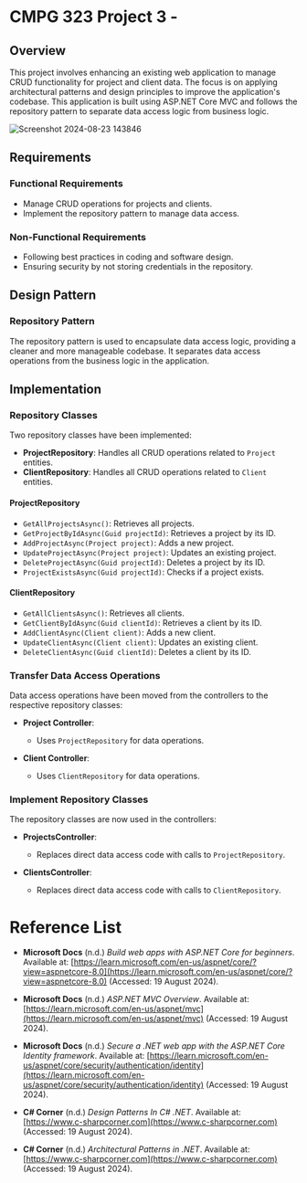# CMPG 323 Project 3 - 

## Overview

This project involves enhancing an existing web application to manage CRUD functionality for project and client data. The focus is on applying architectural patterns and design principles to improve the application's codebase. This application is built using ASP.NET Core MVC and follows the repository pattern to separate data access logic from business logic.

![Screenshot 2024-08-23 143846](https://github.com/user-attachments/assets/c0dd0d3b-a53f-4fc3-bd65-ef69dc39b1b5)



## Requirements

### Functional Requirements

- Manage CRUD operations for projects and clients.
- Implement the repository pattern to manage data access.

### Non-Functional Requirements

- Following best practices in coding and software design.
- Ensuring security by not storing credentials in the repository.

## Design Pattern

### Repository Pattern

The repository pattern is used to encapsulate data access logic, providing a cleaner and more manageable codebase. It separates data access operations from the business logic in the application.

## Implementation

### Repository Classes

Two repository classes have been implemented:

- **ProjectRepository**: Handles all CRUD operations related to `Project` entities.
- **ClientRepository**: Handles all CRUD operations related to `Client` entities.

#### ProjectRepository

- `GetAllProjectsAsync()`: Retrieves all projects.
- `GetProjectByIdAsync(Guid projectId)`: Retrieves a project by its ID.
- `AddProjectAsync(Project project)`: Adds a new project.
- `UpdateProjectAsync(Project project)`: Updates an existing project.
- `DeleteProjectAsync(Guid projectId)`: Deletes a project by its ID.
- `ProjectExistsAsync(Guid projectId)`: Checks if a project exists.

#### ClientRepository

- `GetAllClientsAsync()`: Retrieves all clients.
- `GetClientByIdAsync(Guid clientId)`: Retrieves a client by its ID.
- `AddClientAsync(Client client)`: Adds a new client.
- `UpdateClientAsync(Client client)`: Updates an existing client.
- `DeleteClientAsync(Guid clientId)`: Deletes a client by its ID.

### Transfer Data Access Operations

Data access operations have been moved from the controllers to the respective repository classes:

- **Project Controller**:
  - Uses `ProjectRepository` for data operations.

- **Client Controller**:
  - Uses `ClientRepository` for data operations.

### Implement Repository Classes

The repository classes are now used in the controllers:

- **ProjectsController**:
  - Replaces direct data access code with calls to `ProjectRepository`.

- **ClientsController**:
  - Replaces direct data access code with calls to `ClientRepository`.

# Reference List

- **Microsoft Docs** (n.d.) *Build web apps with ASP.NET Core for beginners*. Available at: [https://learn.microsoft.com/en-us/aspnet/core/?view=aspnetcore-8.0](https://learn.microsoft.com/en-us/aspnet/core/?view=aspnetcore-8.0) (Accessed: 19 August 2024).

- **Microsoft Docs** (n.d.) *ASP.NET MVC Overview*. Available at: [https://learn.microsoft.com/en-us/aspnet/mvc](https://learn.microsoft.com/en-us/aspnet/mvc) (Accessed: 19 August 2024).

- **Microsoft Docs** (n.d.) *Secure a .NET web app with the ASP.NET Core Identity framework*. Available at: [https://learn.microsoft.com/en-us/aspnet/core/security/authentication/identity](https://learn.microsoft.com/en-us/aspnet/core/security/authentication/identity) (Accessed: 19 August 2024).

- **C# Corner** (n.d.) *Design Patterns In C# .NET*. Available at: [https://www.c-sharpcorner.com](https://www.c-sharpcorner.com) (Accessed: 19 August 2024).

- **C# Corner** (n.d.) *Architectural Patterns in .NET*. Available at: [https://www.c-sharpcorner.com](https://www.c-sharpcorner.com) (Accessed: 19 August 2024).

